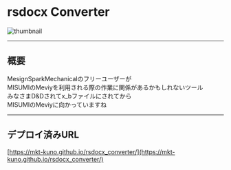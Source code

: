 # rsdocx Converter

![thumbnail](https://github.com/user-attachments/assets/4f9d94d4-dd16-4551-90e1-e52735706b4f)

---

## 概要

MesignSparkMechanicalのフリーユーザーが  
MISUMIのMeviyを利用される際の作業に関係があるかもしれないツール  
みなさまD&Dされてx_bファイルにされてから  
MISUMIのMeviyに向かっていますね  

---

## デプロイ済みURL

[https://mkt-kuno.github.io/rsdocx_converter/](https://mkt-kuno.github.io/rsdocx_converter/)
